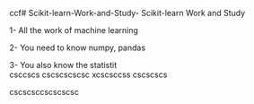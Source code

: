 ccf# Scikit-learn-Work-and-Study-
Scikit-learn Work and Study 

1- All the work of machine learning

2- You need to know numpy, pandas
        
3- You also know the statistit                                                
                                         csccscs
cscscscscsc
xcscsccss
cscscscs
    
cscscsccscscscsc
